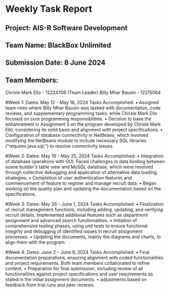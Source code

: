 # Weekly Task Report

## Project: AIS-R Software Development
## Team Name: BlackBox Unlimited
## Submission Date: 8 June 2024
## Team Members:
Chrisle Mark Ello - 12224706 (Team Leader)
Billy Mhar Bausin - 12215064

#Week 1:
Dates: May 12 - May 18, 2024
Tasks Accomplished:
•	Assigned team roles where Billy Mhar Bausin was tasked with documentation, code reviews, and supplementary programming tasks, while Chrisle Mark Ello focused on core programming responsibilities.
•	Decision to base the enhancement in Assignment 3 on the program developed by Chrisle Mark Ello, considering its solid basis and alignment with project specifications.
•	Configuration of database connectivity in NetBeans, which involved modifying the NetBeans module to include necessary SQL libraries ("requires java.sql;") to resolve connectivity issues.

#Week 2:
Dates: May 19 - May 25, 2024
Tasks Accomplished:
•	Integration of database operations with GUI. Faced challenges in data binding between scene builder's table view and MySQL database, which were resolved through collective debugging and application of alternative data loading strategies.
•	Completion of user authentication features and commencement of feature to register and manage recruit data.
•	Began working on the quality plan and updating the documentation based on the specifications.

#Week 3:
Dates: May 26 - June 1, 2024
Tasks Accomplished:
•	Finalization of recruit management functions, including adding, updating, and verifying recruit details. Implemented additional features such as department assignment and advanced search functionalities.
•	Initiation of comprehensive testing phases, using unit tests to ensure functional integrity and debugging of identified issues in recruit assignment processes.
•	Updating the documents, mainly the diagrams and charts, to align them with the program.

#Week 4:
Dates: June 2 – June 6, 2024
Tasks Accomplished:
•	Final documentation preparations, ensuring alignment with coded functionalities and project requirements. Both team members collaborated to refine content.
•	Preparation for final submission, including review of all functionalities against project specifications and user requirements as stated in the initial assignment documents.
•	adjustments based on feedback from trial runs and peer reviews.
 
